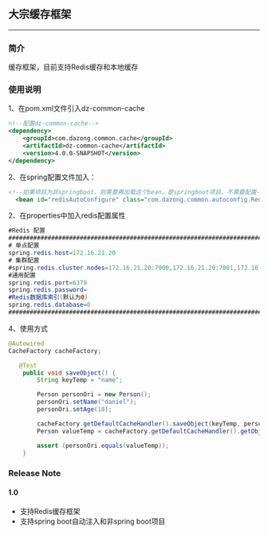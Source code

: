 ## 大宗缓存框架

---

### 简介
缓存框架，目前支持Redis缓存和本地缓存


### 使用说明
1、在pom.xml文件引入dz-common-cache
```xml
<!--配置dz-common-cache-->
<dependency>
    <groupId>com.dazong.common.cache</groupId>
    <artifactId>dz-common-cache</artifactId>
    <version>4.0.0-SNAPSHOT</version>
</dependency>
```

2、在spring配置文件加入：
```xml
<!--如果项目为非springboot，则需要再加载这个bean，是springboot项目，不需要配置-->
  <bean id="redisAutoConfigure" class="com.dazong.common.autoconfig.RedisAutoConfigure"></bean>
  ```
  
  
2、在properties中加入redis配置属性
  ```Java
  #Redis 配置
  ############################################################################################
  # 单点配置
  spring.redis.host=172.16.21.20
  # 集群配置
  #spring.redis.cluster.nodes=172.16.21.20:7000,172.16.21.20:7001,172.16.21.20:7002,172.16.21.20:7003,172.16.21.20:7004,172.16.21.20:7005
  #通用配置
  spring.redis.port=6379
  spring.redis.password=
  #Redis数据库索引(默认为0)
  spring.redis.database=0
  ############################################################################################
  ```

4、使用方式
```java
@Autowired
CacheFactory cacheFactory;
```
```java
   @Test
    public void saveObject() {
        String keyTemp = "name";

        Person personOri = new Person();
        personOri.setName("daniel");
        personOri.setAge(18);

        cacheFactory.getDefaultCacheHandler().saveObject(keyTemp, personOri);
        Person valueTemp = cacheFactory.getDefaultCacheHandler().getObject(keyTemp, Person.class);

        assert (personOri.equals(valueTemp));
    }
```


### Release Note

#### 1.0
- 支持Redis缓存框架
- 支持spring boot自动注入和非spring boot项目